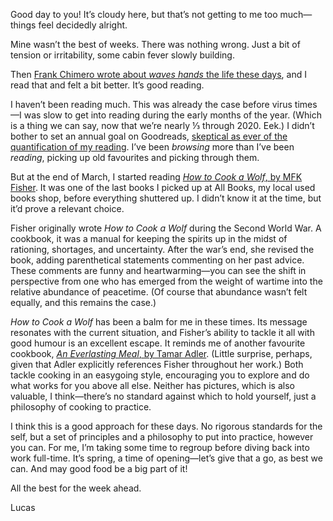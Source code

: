 Good day to you! It’s cloudy here, but that’s not getting to me too much—things feel decidedly alright.

Mine wasn’t the best of weeks. There was nothing wrong. Just a bit of tension or irritability, some cabin fever slowly building.

Then [Frank Chimero wrote about _waves hands_ the life these days](https://frankchimero.com/blog/2020/today-today-today/), and I read that and felt a bit better. It’s good reading.

I haven’t been reading much. This was already the case before virus times—I was slow to get into reading during the early months of the year. (Which is a thing we can say, now that we’re nearly ⅓ through 2020. Eek.) I didn’t bother to set an annual goal on Goodreads, [skeptical as ever of the quantification of my reading](https://lucascherkewski.com/study/quantifying-reading/). I’ve been _browsing_ more than I’ve been _reading_, picking up old favourites and picking through them.

But at the end of March, I started reading [_How to Cook a Wolf_, by MFK Fisher](https://www.goodreads.com/book/show/250693.How_to_Cook_a_Wolf). It was one of the last books I picked up at All Books, my local used books shop, before everything shuttered up. I didn’t know it at the time, but it’d prove a relevant choice.

Fisher originally wrote _How to Cook a Wolf_ during the Second World War. A cookbook, it was a manual for keeping the spirits up in the midst of rationing, shortages, and uncertainty. After the war’s end, she revised the book, adding parenthetical statements commenting on her past advice. These comments are funny and heartwarming—you can see the shift in perspective from one who has emerged from the weight of wartime into the relative abundance of peacetime. (Of course that abundance wasn’t felt equally, and this remains the case.)

_How to Cook a Wolf_ has been a balm for me in these times. Its message resonates with the current situation, and Fisher’s ability to tackle it all with good humour is an excellent escape. It reminds me of another favourite cookbook, [_An Everlasting Meal_, by Tamar Adler](https://www.goodreads.com/book/show/11300085-an-everlasting-meal). (Little surprise, perhaps, given that Adler explicitly references Fisher throughout her work.) Both tackle cooking in an easygoing style, encouraging you to explore and do what works for you above all else. Neither has pictures, which is also valuable, I think—there’s no standard against which to hold yourself, just a philosophy of cooking to practice.

I think this is a good approach for these days. No rigorous standards for the self, but a set of principles and a philosophy to put into practice, however you can. For me, I’m taking some time to regroup before diving back into work full-time. It’s spring, a time of opening—let’s give that a go, as best we can. And may good food be a big part of it!

All the best for the week ahead.

Lucas
